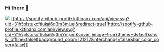 ### Hi there 👋

![](https://snakegithub.pages.dev/github-contribution-grid-snake.svg)
[[https://spotify-github-profile.kittinanx.com/api/view.svg?uid=31h5plstukcftiukai6q3m3mjuei&redirect=true][https://spotify-github-profile.kittinanx.com/api/view.svg?uid=31h5plstukcftiukai6q3m3mjuei&cover_image=true&theme=default&show_offline=false&background_color=121212&interchange=false&bar_color_cover=false)]]
